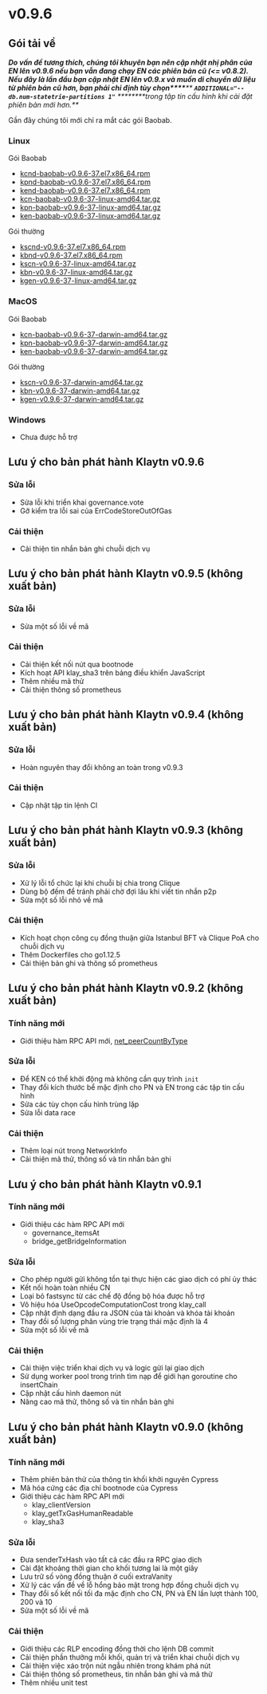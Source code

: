 # v0.9.6

## Gói tải về <a href="#package-downloads" id="package-downloads"></a>

_**Do vấn đề tương thích, chúng tôi khuyên bạn nên cập nhật nhị phân của EN lên v0.9.6 nếu bạn vẫn đang chạy EN các phiên bản cũ (<= v0.8.2). Nếu đây là lần đầu bạn cập nhật EN lên v0.9.x và muốn di chuyển dữ liệu từ phiên bản cũ hơn, bạn phải chỉ định tùy chọn\*\*\*\***** ****`ADDITIONAL="--db.num-statetrie-partitions 1"`**** ****\*\*\*\*trong tập tin cấu hình khi cài đặt phiên bản mới hơn.**_

Gần đây chúng tôi mới chỉ ra mắt các gói Baobab.

### Linux <a href="#linux" id="linux"></a>

Gói Baobab

* [kcnd-baobab-v0.9.6-37.el7.x86\_64.rpm](http://packages.klaytn.net/klaytn/v0.9.6/kcnd-baobab-v0.9.6-37.el7.x86\_64.rpm)
* [kpnd-baobab-v0.9.6-37.el7.x86\_64.rpm](http://packages.klaytn.net/klaytn/v0.9.6/kpnd-baobab-v0.9.6-37.el7.x86\_64.rpm)
* [kend-baobab-v0.9.6-37.el7.x86\_64.rpm](http://packages.klaytn.net/klaytn/v0.9.6/kend-baobab-v0.9.6-37.el7.x86\_64.rpm)
* [kcn-baobab-v0.9.6-37-linux-amd64.tar.gz](http://packages.klaytn.net/klaytn/v0.9.6/kcn-baobab-v0.9.6-37-linux-amd64.tar.gz)
* [kpn-baobab-v0.9.6-37-linux-amd64.tar.gz](http://packages.klaytn.net/klaytn/v0.9.6/kpn-baobab-v0.9.6-37-linux-amd64.tar.gz)
* [ken-baobab-v0.9.6-37-linux-amd64.tar.gz](http://packages.klaytn.net/klaytn/v0.9.6/ken-baobab-v0.9.6-37-linux-amd64.tar.gz)

Gói thường

* [kscnd-v0.9.6-37.el7.x86\_64.rpm](http://packages.klaytn.net/klaytn/v0.9.6/kscnd-v0.9.6-37.el7.x86\_64.rpm)
* [kbnd-v0.9.6-37.el7.x86\_64.rpm](http://packages.klaytn.net/klaytn/v0.9.6/kbnd-v0.9.6-37.el7.x86\_64.rpm)
* [kscn-v0.9.6-37-linux-amd64.tar.gz](http://packages.klaytn.net/klaytn/v0.9.6/kscn-v0.9.6-37-linux-amd64.tar.gz)
* [kbn-v0.9.6-37-linux-amd64.tar.gz](http://packages.klaytn.net/klaytn/v0.9.6/kbn-v0.9.6-37-linux-amd64.tar.gz)
* [kgen-v0.9.6-37-linux-amd64.tar.gz](http://packages.klaytn.net/klaytn/v0.9.6/kgen-v0.9.6-37-linux-amd64.tar.gz)

### MacOS <a href="#macos" id="macos"></a>

Gói Baobab

* [kcn-baobab-v0.9.6-37-darwin-amd64.tar.gz](http://packages.klaytn.net/klaytn/v0.9.6/kcn-baobab-v0.9.6-37-darwin-amd64.tar.gz)
* [kpn-baobab-v0.9.6-37-darwin-amd64.tar.gz](http://packages.klaytn.net/klaytn/v0.9.6/kpn-baobab-v0.9.6-37-darwin-amd64.tar.gz)
* [ken-baobab-v0.9.6-37-darwin-amd64.tar.gz](http://packages.klaytn.net/klaytn/v0.9.6/ken-baobab-v0.9.6-37-darwin-amd64.tar.gz)

Gói thường

* [kscn-v0.9.6-37-darwin-amd64.tar.gz](http://packages.klaytn.net/klaytn/v0.9.6/kscn-v0.9.6-37-darwin-amd64.tar.gz)
* [kbn-v0.9.6-37-darwin-amd64.tar.gz](http://packages.klaytn.net/klaytn/v0.9.6/kbn-v0.9.6-37-darwin-amd64.tar.gz)
* [kgen-v0.9.6-37-darwin-amd64.tar.gz](http://packages.klaytn.net/klaytn/v0.9.6/kgen-v0.9.6-37-darwin-amd64.tar.gz)

### Windows <a href="#windows" id="windows"></a>

* Chưa được hỗ trợ

## Lưu ý cho bản phát hành Klaytn v0.9.6 <a href="#release-notes-for-klaytn-v0-9-6" id="release-notes-for-klaytn-v0-9-6"></a>

### Sửa lỗi <a href="#fixes" id="fixes"></a>

* Sửa lỗi khi triển khai governance.vote
* Gỡ kiểm tra lỗi sai của ErrCodeStoreOutOfGas

### Cải thiện <a href="#improvements" id="improvements"></a>

* Cải thiện tin nhắn bản ghi chuỗi dịch vụ

## Lưu ý cho bản phát hành Klaytn v0.9.5 (không xuất bản) <a href="#release-notes-for-klaytn-v0-9-5-unpublished" id="release-notes-for-klaytn-v0-9-5-unpublished"></a>

### Sửa lỗi <a href="#fixes" id="fixes"></a>

* Sửa một số lỗi về mã

### Cải thiện <a href="#improvements" id="improvements"></a>

* Cải thiện kết nối nút qua bootnode
* Kích hoạt API klay\_sha3 trên bảng điều khiển JavaScript
* Thêm nhiều mã thử
* Cải thiện thông số prometheus

## Lưu ý cho bản phát hành Klaytn v0.9.4 (không xuất bản) <a href="#release-notes-for-klaytn-v0-9-4-unpublished" id="release-notes-for-klaytn-v0-9-4-unpublished"></a>

### Sửa lỗi <a href="#fixes" id="fixes"></a>

* Hoàn nguyên thay đổi không an toàn trong v0.9.3

### Cải thiện <a href="#improvements" id="improvements"></a>

* Cập nhật tập tin lệnh CI

## Lưu ý cho bản phát hành Klaytn v0.9.3 (không xuất bản) <a href="#release-notes-for-klaytn-v0-9-3-unpublished" id="release-notes-for-klaytn-v0-9-3-unpublished"></a>

### Sửa lỗi <a href="#fixes" id="fixes"></a>

* Xử lý lỗi tổ chức lại khi chuỗi bị chia trong Clique
* Dùng bộ đếm để tránh phải chờ đợi lâu khi viết tin nhắn p2p
* Sửa một số lỗi nhỏ về mã

### Cải thiện <a href="#improvements" id="improvements"></a>

* Kích hoạt chọn công cụ đồng thuận giữa Istanbul BFT và Clique PoA cho chuỗi dịch vụ
* Thêm Dockerfiles cho go1.12.5
* Cải thiện bản ghi và thông số prometheus

## Lưu ý cho bản phát hành Klaytn v0.9.2 (không xuất bản) <a href="#release-notes-for-klaytn-v0-9-2-unpublished" id="release-notes-for-klaytn-v0-9-2-unpublished"></a>

### Tính năng mới <a href="#new-features" id="new-features"></a>

* Giới thiệu hàm RPC API mới, [net\_peerCountByType](../../bapp/json-rpc/api-references/network.md#net\_peercountbytype)

### Sửa lỗi <a href="#fixes" id="fixes"></a>

* Để KEN có thể khởi động mà không cần quy trình `init`
* Thay đổi kích thước bể mặc định cho PN và EN trong các tập tin cấu hình
* Sửa các tùy chọn cấu hình trùng lặp
* Sửa lỗi data race

### Cải thiện <a href="#improvements" id="improvements"></a>

* Thêm loại nút trong NetworkInfo
* Cải thiện mã thử, thông số và tin nhắn bản ghi

## Lưu ý cho bản phát hành Klaytn v0.9.1 <a href="#release-notes-for-klaytn-v0-9-1" id="release-notes-for-klaytn-v0-9-1"></a>

### Tính năng mới <a href="#new-features" id="new-features"></a>

* Giới thiệu các hàm RPC API mới
  * governance\_itemsAt
  * bridge\_getBridgeInformation

### Sửa lỗi <a href="#fixes" id="fixes"></a>

* Cho phép người gửi không tồn tại thực hiện các giao dịch có phí ủy thác
* Kết nối hoàn toàn nhiều CN
* Loại bỏ fastsync từ các chế độ đồng bộ hóa được hỗ trợ
* Vô hiệu hóa UseOpcodeComputationCost trong klay\_call
* Cập nhật định dạng đầu ra JSON của tài khoản và khóa tài khoản
* Thay đổi số lượng phân vùng trie trạng thái mặc định là 4
* Sửa một số lỗi về mã

### Cải thiện <a href="#improvements" id="improvements"></a>

* Cải thiện việc triển khai dịch vụ và logic gửi lại giao dịch
* Sử dụng worker pool trong trình tìm nạp để giới hạn goroutine cho insertChain
* Cập nhật cấu hình daemon nút
* Nâng cao mã thử, thông số và tin nhắn bản ghi

## Lưu ý cho bản phát hành Klaytn v0.9.0 (không xuất bản) <a href="#release-notes-for-klaytn-v0-9-0-unpublished" id="release-notes-for-klaytn-v0-9-0-unpublished"></a>

### Tính năng mới <a href="#new-features" id="new-features"></a>

* Thêm phiên bản thử của thông tin khối khởi nguyên Cypress
* Mã hóa cứng các địa chỉ bootnode của Cypress
* Giới thiệu các hàm RPC API mới
  * klay\_clientVersion
  * klay\_getTxGasHumanReadable
  * klay\_sha3

### Sửa lỗi <a href="#fixes" id="fixes"></a>

* Đưa senderTxHash vào tất cả các đầu ra RPC giao dịch
* Cài đặt khoảng thời gian cho khối tương lai là một giây
* Lưu trữ số vòng đồng thuận ở cuối extraVanity
* Xử lý các vấn đề về lỗ hổng bảo mật trong hợp đồng chuỗi dịch vụ
* Thay đổi số kết nối tối đa mặc định cho CN, PN và EN lần lượt thành 100, 200 và 10
* Sửa một số lỗi về mã

### Cải thiện <a href="#improvements" id="improvements"></a>

* Giới thiệu các RLP encoding đồng thời cho lệnh DB commit
* Cải thiện phần thưởng mỗi khối, quản trị và triển khai chuỗi dịch vụ
* Cải thiện việc xáo trộn nút ngẫu nhiên trong khám phá nút
* Cải thiện thông số prometheus, tin nhắn bản ghi và mã thử
* Thêm nhiều unit test
